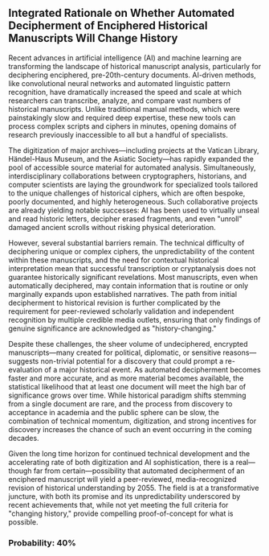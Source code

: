 ## Integrated Rationale on Whether Automated Decipherment of Enciphered Historical Manuscripts Will Change History

Recent advances in artificial intelligence (AI) and machine learning are transforming the landscape of historical manuscript analysis, particularly for deciphering enciphered, pre-20th-century documents. AI-driven methods, like convolutional neural networks and automated linguistic pattern recognition, have dramatically increased the speed and scale at which researchers can transcribe, analyze, and compare vast numbers of historical manuscripts. Unlike traditional manual methods, which were painstakingly slow and required deep expertise, these new tools can process complex scripts and ciphers in minutes, opening domains of research previously inaccessible to all but a handful of specialists.

The digitization of major archives—including projects at the Vatican Library, Händel-Haus Museum, and the Asiatic Society—has rapidly expanded the pool of accessible source material for automated analysis. Simultaneously, interdisciplinary collaborations between cryptographers, historians, and computer scientists are laying the groundwork for specialized tools tailored to the unique challenges of historical ciphers, which are often bespoke, poorly documented, and highly heterogeneous. Such collaborative projects are already yielding notable successes: AI has been used to virtually unseal and read historic letters, decipher erased fragments, and even "unroll" damaged ancient scrolls without risking physical deterioration.

However, several substantial barriers remain. The technical difficulty of deciphering unique or complex ciphers, the unpredictability of the content within these manuscripts, and the need for contextual historical interpretation mean that successful transcription or cryptanalysis does not guarantee historically significant revelations. Most manuscripts, even when automatically deciphered, may contain information that is routine or only marginally expands upon established narratives. The path from initial decipherment to historical revision is further complicated by the requirement for peer-reviewed scholarly validation and independent recognition by multiple credible media outlets, ensuring that only findings of genuine significance are acknowledged as "history-changing."

Despite these challenges, the sheer volume of undeciphered, encrypted manuscripts—many created for political, diplomatic, or sensitive reasons—suggests non-trivial potential for a discovery that could prompt a re-evaluation of a major historical event. As automated decipherment becomes faster and more accurate, and as more material becomes available, the statistical likelihood that at least one document will meet the high bar of significance grows over time. While historical paradigm shifts stemming from a single document are rare, and the process from discovery to acceptance in academia and the public sphere can be slow, the combination of technical momentum, digitization, and strong incentives for discovery increases the chance of such an event occurring in the coming decades.

Given the long time horizon for continued technical development and the accelerating rate of both digitization and AI sophistication, there is a real—though far from certain—possibility that automated decipherment of an enciphered manuscript will yield a peer-reviewed, media-recognized revision of historical understanding by 2055. The field is at a transformative juncture, with both its promise and its unpredictability underscored by recent achievements that, while not yet meeting the full criteria for "changing history," provide compelling proof-of-concept for what is possible.

### Probability: 40%